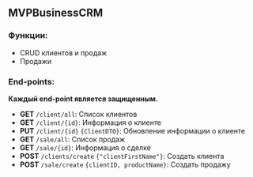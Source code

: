 ## MVPBusinessCRM

### Функции:

- CRUD клиентов и продаж
- Продажи

### End-points: 
**Каждый end-point является защищенным.**

- **GET** `/client/all`: Список клиентов
- **GET** `/client/{id}`: Информация о клиенте
- **PUT** `/client/{id}`  ``{ClientDTO}``: Обновление информации о клиенте
- **GET** `/sale/all`: Список продаж
- **GET** `/sale/{id}`: Информация о сделке
- **POST** `/clients/create` ``{"clientFirstName"}``: Создать клиента
- **POST** `/sale/create` ``{clientID, productName}``: Создать продажу